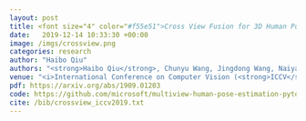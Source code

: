 ```yaml
---
layout: post
title: <font size="4" color="#f55e51">Cross View Fusion for 3D Human Pose Estimation</font>
date:   2019-12-14 10:33:30 +00:00
image: /imgs/crossview.png
categories: research
author: "Haibo Qiu"
authors: "<strong>Haibo Qiu</strong>, Chunyu Wang, Jingdong Wang, Naiyan Wang and Wenjun Zeng"
venue: "<i>International Conference on Computer Vision (<strong>ICCV</strong>)</i>"
pdf: https://arxiv.org/abs/1909.01203
code: https://github.com/microsoft/multiview-human-pose-estimation-pytorch
cite: /bib/crossview_iccv2019.txt
---
```


